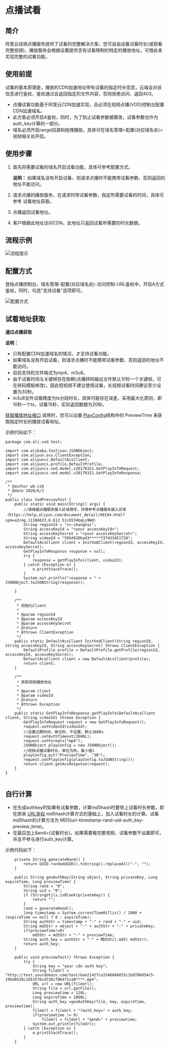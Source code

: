 # 点播试看

## 简介

阿里云视频点播服务提供了试看的完整解决方案，您可自由设置试看时长\(或观看完整视频\)，播放服务会根据设置提供含有试看限制的特定的播放地址，可借此来实现完整的试看功能。

## 使用前提

试看的基本原理是，播放的CDN加速地址带有试看的指定时长信息，云端会对该信息进行鉴权，鉴权通过会返回指定的文件内容，否则拒绝访问、返回403。

-   点播试看功能基于阿里云CDN加速实现，且必须在视频点播\(VOD\)控制台配置CDN加速域名。
-   此方案必须开启A鉴权，同时，为了防止试看参数被篡改，试看参数也作为auth\_key计算的一部分。
-   域名必须开启range回源和拖拽播放。具体可在域名管理\>配置\(对应域名处\)\>视频相关处开启。

## 使用步骤

1.  首先将需要试看的域名开启试看功能，具体可参考配置方式。

    **说明：** 如果域名没有开启试看，则请求点播时不能携带试看参数，否则返回的地址不能访问。

2.  请求点播的播放服务，在请求时带试看参数，指定所需要试看的时间，具体可参考 试看地址获取。
3.  点播返回试看地址。
4.  客户根据此地址访问CDN，此地址只返回试看所需要的时长数据。

## 流程示例

![流程提示](https://static-aliyun-doc.oss-accelerate.aliyuncs.com/assets/img/zh-CN/0891726061/p185004.png)

## 配置方式

登陆点播控制台，域名管理-配置\(对应域名处\)-访问控制-URL鉴权中，开启A方式鉴权，同时，勾选"支持试看"选项即可。

![配置方式](https://static-aliyun-doc.oss-accelerate.aliyuncs.com/assets/img/zh-CN/0891726061/p185005.png)

## 试看地址获取

**通过点播获取**

**说明：**

-   只有配置CDN加速域名的情况，才支持试看功能。
-   如果域名没有开启试看，则请求点播时不能携带试看参数，否则返回的地址不能访问。
-   目前支持的文件格式为mp4、m3u8。
-   由于试看时间与关键帧存在依赖\(点播转码输出文件默认10秒一个关键帧，可在转码模板修改\)，因此短视频不建议使用试看，长视频试看时间建议至少设置为30秒。
-   m3u8文件试看精度为ts分段时长，具体可能存在误差，采用最大化原则，即10秒一个ts，试看15秒，实际返回数据为20秒。

[获取播放地址接口](https://help.aliyun.com/document_detail/56124.html?spm=a2c4g.11186623.2.21.59331f40Sgdd2W) 调用时，您可以设置 [PlayConfig](https://help.aliyun.com/document_detail/86952.html?spm=a2c4g.11186623.2.22.59331f40Sgdd2W#PlayConfig)结构中的 PreviewTime 来获取指定时长的播放试看地址。

示例代码如下：

```
package com.ali.vod.test;

import com.alibaba.fastjson.JSONObject;
import com.aliyun.oss.ClientException;
import com.aliyuncs.DefaultAcsClient;
import com.aliyuncs.profile.DefaultProfile;
import com.aliyuncs.vod.model.v20170321.GetPlayInfoRequest;
import com.aliyuncs.vod.model.v20170321.GetPlayInfoResponse;

/**
 * @author wb-zzb
 * @date 2020/6/3
 */
public class VodPreviewTest {
    public static void main(String[] args) {
        //请根据点播服务接入区域填写，详情参考点播服务接入区域（https://help.aliyun.com/document_detail/98194.html?spm=a2c4g.11186623.6.612.51c6534bqLs9Wd）
        String regionId = "cn-shanghai";
        String accessKeyId = "<your accessKeyId>";
        String accessKeySecret = "<your accessKeySecret>";
        String videoId = "595d020bad3*****f37433451720";
        DefaultAcsClient client = InitVodClient(regionId, accessKeyId, accessKeySecret);
        GetPlayInfoResponse response = null;
        try {
            response = getPlayInfo(client, videoId);
        } catch (Exception e) {
            e.printStackTrace();
        }
        System.out.println("response = " + JSONObject.toJSONString(response));

    }

    /**
     * 初始化Client
     *
     * @param regionId
     * @param accessKeyId
     * @param accessKeySecret
     * @return
     * @throws ClientException
     */
    public static DefaultAcsClient InitVodClient(String regionId, String accessKeyId, String accessKeySecret) throws ClientException {
        DefaultProfile profile = DefaultProfile.getProfile(regionId, accessKeyId, accessKeySecret);
        DefaultAcsClient client = new DefaultAcsClient(profile);
        return client;
    }

    /**
     * 获取视频播放地址
     *
     * @param client
     * @param videoId
     * @return
     * @throws Exception
     */
    public static GetPlayInfoResponse getPlayInfo(DefaultAcsClient client, String videoId) throws Exception {
        GetPlayInfoRequest request = new GetPlayInfoRequest();
        request.setVideoId(videoId);
        //设置过期时间，单位秒，不设置，默认3600s
        request.setAuthTimeout(3600L);
        request.setFormats("mp4");
        JSONObject playConfig = new JSONObject();
        //视频点播试看时长，单位为秒。最小值1
        playConfig.put("PreviewTime", "30");
        request.setPlayConfig(playConfig.toJSONString());
        return client.getAcsResponse(request);
    }
}
                
```

## 自行计算

-   在生成authkey时如果有试看参数，计算md5hash时要带上试看时长参数，即在原来 [URL鉴权](https://help.aliyun.com/document_detail/57007.htm?spm=a2c4g.11186623.2.23.59331f40Sgdd2W) md5hash计算方式的基础上，加入试看时长的计算。试看md5hash的计算方法为 MD5\(uri-timestamp-rand-uid-auth\_key-preview\_time\)。
-   在最后加上&end=\{试看时长\}，如果需要看完整视频，试看参数不设置即可，并且不参与进行auth\_key计算。

示例代码如下：

```
    private String generateRand() {
        return UUID.randomUUID().toString().replaceAll("-", "");
    }

    public String genAuthKey(String object, String privateKey, Long expireTime, Long previewTime) {
        String rand = "0";
        String uid = "0";
        if (StringUtils.isBlank(privateKey)) {
            return "";
        }
        rand = generateRand();
        long timestamp = System.currentTimeMillis() / 1000 + (expireTime == null ? 0 : expireTime);
        String authStr = timestamp + "-" + rand + "-" + uid;
        String md5Str = object + "-" + authStr + "-" + privateKey;
        if(previewTime!=0)
            md5Str = md5Str + "-" + previewTime;
        String auth_key = authStr + "-" + MD5Util.md5( md5Str);
        return auth_key;
    }

    public void previewTest() throws Exception {
        try {
            String key = "your cdn auth key";
            String fileUrl = "http://test.yourdomain.com/test/bee21427ca3346848835c1bd786054c5-19bd8528c1d51576cd726cf86471ca0****.mp4";
            URL url = new URL(fileUrl);
            String file = url.getFile();
            Long previewtime = 120L;
            Long expireTime = 1800L;
            String auth_key =genAuthKey(file, key, expireTime, previewtime);
            fileUrl = fileUrl + "?auth_key=" + auth_key;
            if(previewtime != 0)
                fileUrl = fileUrl + "&end=" + previewtime;
            System.out.println(fileUrl);
        } catch (Exception e) {
            e.printStackTrace();
        }
    }
            
```

